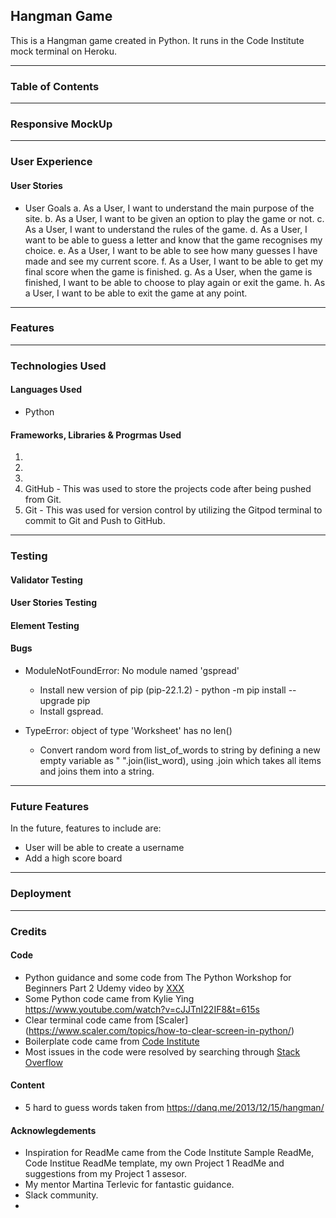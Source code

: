 ## Hangman Game

This is a Hangman game created in Python. It runs in the Code Institute mock terminal on Heroku. 

---

### Table of Contents


---

### Responsive MockUp


---

### User Experience
#### User Stories
* User Goals
    a. As a User, I want to understand the main purpose of the site.
    b. As a User, I want to be given an option to play the game or not.
    c. As a User, I want to understand the rules of the game.
    d. As a User, I want to be able to guess a letter and know that the game recognises my choice.
    e. As a User, I want to be able to see how many guesses I have made and see my current score.
    f. As a User, I want to be able to get my final score when the game is finished.
    g. As a User, when the game is finished, I want to be able to choose to play again or exit the game.
    h. As a User, I want to be able to exit the game at any point.



---

### Features


---

### Technologies Used
#### Languages Used
* Python

#### Frameworks, Libraries & Progrmas Used
1. 
2. 
3. 
4. GitHub - This was used to store the projects code after being pushed from Git.
5. Git - This was used for version control by utilizing the Gitpod terminal to commit to Git and Push to GitHub.

---

### Testing
#### Validator Testing


#### User Stories Testing


#### Element Testing

#### Bugs
* ModuleNotFoundError: No module named 'gspread'
    * Install new version of pip (pip-22.1.2) - python -m pip install --upgrade pip
    * Install gspread.

* TypeError: object of type 'Worksheet' has no len()
  * Convert random word from list_of_words to string by defining a new empty variable as " ".join(list_word), using .join which takes all items and joins them into a string.


---

### Future Features
In the future, features to include are:
  * User will be able to create a username
  * Add a high score board

---

### Deployment


---

### Credits
#### Code
  * Python guidance and some code from The Python Workshop for Beginners Part 2 Udemy video by [XXX](https://www.udemy.com/course/the-python-workshop-for-beginners-part-2/learn/lecture/21928888#overview)
  * Some Python code came from Kylie Ying https://www.youtube.com/watch?v=cJJTnI22IF8&t=615s
  * Clear terminal code came from [Scaler] (https://www.scaler.com/topics/how-to-clear-screen-in-python/)
  * Boilerplate code came from [Code Institute](https://github.com/Code-Institute-Org/gitpod-full-template/tree/main/.vscode)
  * Most issues in the code were resolved by searching through [Stack Overflow](https://stackoverflow.com/)

#### Content
  * 5 hard to guess words taken from https://danq.me/2013/12/15/hangman/

#### Acknowlegdements
  * Inspiration for ReadMe came from the Code Institute Sample ReadMe, Code Institue ReadMe template, my own Project 1 ReadMe and suggestions from my Project 1 assesor.
  * My mentor Martina Terlevic for fantastic guidance.
  * Slack community.
  * 